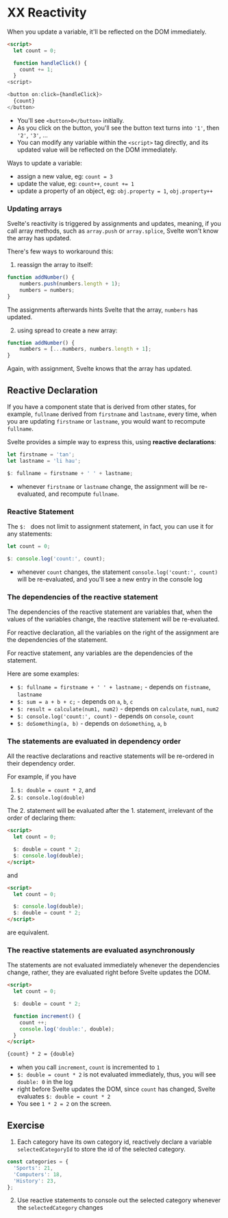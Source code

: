 # XX Reactivity

When you update a variable, it'll be reflected on the DOM immediately.

```html
<script>
  let count = 0;

  function handleClick() {
    count += 1;
  }
<script>

<button on:click={handleClick}>
  {count}
</button>
```

- You'll see `<button>0</button>` initially.
- As you click on the button, you'll see the button text turns into `'1'`, then `'2'`, `'3'`, ...
- You can modify any variable within the `<script>` tag directly, and its updated value will be reflected on the DOM immediately.

Ways to update a variable:
- assign a new value, eg: `count = 3`
- update the value, eg: `count++`, `count += 1`
- update a property of an object, eg: `obj.property = 1`, `obj.property++`

### Updating arrays

Svelte's reactivity is triggered by assignments and updates, meaning, if you call array methods, such as `array.push` or `array.splice`, Svelte won't know the array has updated.

There's few ways to workaround this:

1. reassign the array to itself:

```js
function addNumber() {
	numbers.push(numbers.length + 1);
	numbers = numbers;
}
```

The assignments afterwards hints Svelte that the array, `numbers` has updated.

2. using spread to create a new array:

```js
function addNumber() {
	numbers = [...numbers, numbers.length + 1];
}
```

Again, with assignment, Svelte knows that the array has updated.

## Reactive Declaration

If you have a component state that is derived from other states, for example, `fullname` derived from `firstname` and `lastname`, every time, when you are updating `firstname` or `lastname`, you would want to recompute `fullname`.

Svelte provides a simple way to express this, using **reactive declarations**:

```js
let firstname = 'tan';
let lastname = 'li hau';

$: fullname = firstname + ' ' + lastname;
```

- whenever `firstname` or `lastname` change, the assignment will be re-evaluated, and recompute `fullname`.

### Reactive Statement

The `$: ` does not limit to assignment statement, in fact, you can use it for any statements:

```js
let count = 0;

$: console.log('count:', count);
```

- whenever `count` changes, the statement `console.log('count:', count)` will be re-evaluated, and you'll see a new entry in the console log

### The dependencies of the reactive statement

The dependencies of the reactive statement are variables that, when the values of the variables change, the reactive statement will be re-evaluated.

For reactive declaration, all the variables on the right of the assignment are the dependencies of the statement.

For reactive statement, any variables are the dependencies of the statement.

Here are some examples:

- `$: fullname = firstname + ' ' + lastname;` - depends on `fistname`, `lastname`
- `$: sum = a + b + c;` - depends on `a`, `b`, `c`
- `$: result = calculate(num1, num2)` - depends on `calculate`, `num1`, `num2`
- `$: console.log('count:', count)` - depends on `console`, `count`
- `$: doSomething(a, b)` - depends on `doSomething`, `a`, `b`

### The statements are evaluated in dependency order

All the reactive declarations and reactive statements will be re-ordered in their dependency order.

For example, if you have 

1. `$: double = count * 2`, and
2. `$: console.log(double)`

The 2. statement will be evaluated after the 1. statement, irrelevant of the order of declaring them:

```html
<script>
  let count = 0;

  $: double = count * 2;
  $: console.log(double);
</script>
```

and 

```html
<script>
  let count = 0;

  $: console.log(double);
  $: double = count * 2;
</script>
```

are equivalent.

### The reactive statements are evaluated asynchronously

The statements are not evaluated immediately whenever the dependencies change, rather, they are evaluated right before Svelte updates the DOM.

```html
<script>
  let count = 0;

  $: double = count * 2;

  function increment() {
    count ++;
    console.log('double:', double);
  }
</script>

{count} * 2 = {double}
```

- when you call `increment`, `count` is incremented to `1`
- `$: double = count * 2` is not evaluated immediately, thus, you will see `double: 0` in the log
- right before Svelte updates the DOM, since `count` has changed, Svelte evaluates `$: double = count * 2`
- You see `1 * 2 = 2` on the screen.

## Exercise

1. Each category have its own category id, reactively declare a variable `selectedCategoryId` to store the id of the selected category.

```js
const categories = {
  'Sports': 21,
  'Computers': 18,
  'History': 23,
};
```

2. Use reactive statements to console out the selected category whenever the `selectedCategory` changes